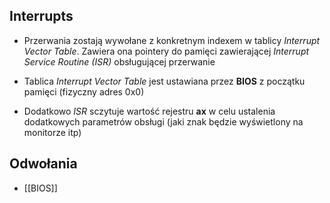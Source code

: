 ## Interrupts

- Przerwania zostają wywołane z konkretnym indexem w tablicy *Interrupt Vector Table*. Zawiera ona pointery do pamięci zawierającej *Interrupt Service Routine (ISR)* obsługującej przerwanie
  
- Tablica *Interrupt Vector Table* jest ustawiana przez **BIOS** z początku pamięci (fizyczny adres 0x0)
  
 - Dodatkowo *ISR* sczytuje wartość rejestru **ax** w celu ustalenia dodatkowych parametrów obsługi (jaki znak będzie wyświetlony na monitorze itp)


## Odwołania
- [[BIOS]]